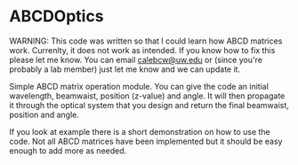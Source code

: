 # ABCDOptics
WARNING: This code was written so that I could learn how ABCD matrices work. Currenlty, it does not work as intended. If you know how to fix this
please let me know. You can email calebcw@uw.edu or (since you're probably a lab member) just let me know and we can update it.

Simple ABCD matrix operation module. You can give the code an initial wavelength, beamwaist, position (z-value) and angle.
It will then propagate it through the optical system that you design and return the final beamwaist, position and angle.

If you look at example there is a short demonstration on how to use the code.
Not all ABCD matrices have been implemented but it should be easy enough to add more as needed.

